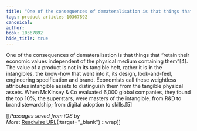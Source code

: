 ```yaml
---
title: "One of the consequences of demateralisation is that things that ..."
tags: product articles-10367892
canonical: 
author: 
book: 10367892
hide_title: true
---
```


One of the consequences of demateralisation is that things that “retain their economic values independent of the physical medium containing them”[4]. The value of a product is not in its tangible heft, rather it is in the intangibles, the know-how that went into it, its design, look-and-feel, engineering specification and brand. Economists call these weightless attributes intangible assets to distinguish them from the tangible physical assets. When McKinsey & Co evaluated 6,000 global companies, they found the top 10%, the superstars, were masters of the intangible, from R&D to brand stewardship; from digital adoption to skills.[5]


[[<cite>_Passages saved from iOS_</cite> by  <br>
_More_: [Readwise URL](https://readwise.io/open/230953748){:target="_blank"}
::wrap]]